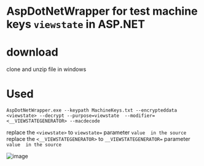 # **AspDotNetWrapper** for test machine keys `viewstate` in **ASP.NET**

# download

clone and unzip file in windows 

# Used


```
AspDotNetWrapper.exe --keypath MachineKeys.txt --encrypteddata <viewstate> --decrypt --purpose=viewstate  --modifier=<__VIEWSTATEGENERATOR> --macdecode
```

replace the `<viewstate>` to `viewstate=` parameter `value  in the source`
replace the `<__VIEWSTATEGENERATOR>` to `__VIEWSTATEGENERATOR=` parameter `value  in the source`


![image](https://github.com/user-attachments/assets/2ee2d977-a5ac-4098-b462-4c551adf1b08)
